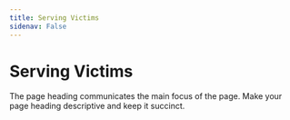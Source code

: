```yaml
---
title: Serving Victims
sidenav: False
---
```


# Serving Victims

The page heading communicates the main focus of the page. Make your page heading descriptive and keep it succinct.
